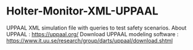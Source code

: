 # Holter-Monitor-XML-UPPAAL

UPPAAL XML simulation file with queries to test safety scenarios. 
About UPPAAL : https://uppaal.org/
Download UPPAAL modeling software : https://www.it.uu.se/research/group/darts/uppaal/download.shtml
